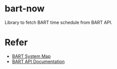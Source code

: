 # bart-now
Library to fetch BART time schedule from BART API.

# Refer
- [BART System Map](https://www.bart.gov/sites/all/themes/bart_desktop/img/system-map.gif)
- [BART API Documentation](https://api.bart.gov/docs/overview/index.aspx)
